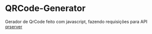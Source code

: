 # QRCode-Generator
 Gerador de QrCode feito com javascript, fazendo requisições para API [qrserver](https://goqr.me/api/doc/create-qr-code/)
